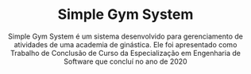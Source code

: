 <h1 align="center">Simple Gym System</h1>
<p align="center">Simple Gym System é um sistema desenvolvido para gerenciamento de atividades de uma academia de ginástica. Ele foi apresentado como Trabalho de Conclusão de Curso da Especialização em Engenharia de Software que concluí no ano de 2020</p>
